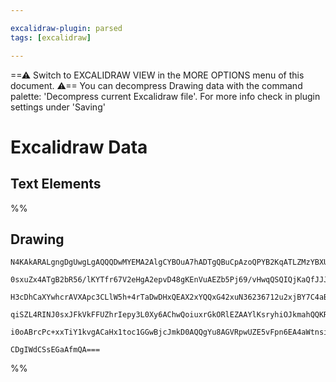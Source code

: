 ```yaml
---

excalidraw-plugin: parsed
tags: [excalidraw]

---
```

==⚠  Switch to EXCALIDRAW VIEW in the MORE OPTIONS menu of this document. ⚠== You can decompress Drawing data with the command palette: 'Decompress current Excalidraw file'. For more info check in plugin settings under 'Saving'


# Excalidraw Data
## Text Elements
%%
## Drawing
```compressed-json
N4KAkARALgngDgUwgLgAQQQDwMYEMA2AlgCYBOuA7hADTgQBuCpAzoQPYB2KqATLZMzYBXUtiRoIACyhQ4zZAHoFAc0JRJQgEYA6bGwC2CgF7N6hbEcK4OCtptbErHALRY8RMpWdx8Q1TdIEfARcZgRmBShcZQUebQBmbQAGGjoghH0EDihmbgBtcDBQMBKIEm4IACUKADUYAFYAOSSYAHViKE0ADniAfQAWDgAVeoBVADNUkshYRArA7CiOZWCp

0sxuZx4ATgB2bR56/lKYTfr67V2eHgA2epvD48gKEnVuAEZb5Pj69/vHwqQSQIQjKaQfJJJbTvJL1fo3Lq7I6AiDWFbiVBJJ4QZhQUhsADWCAAwmx8GxSBUAMTvBC02lrSCaXDYAnKfFCDjEUnkykSPHWZhwXCBbKMiDjQj4fAAZVgqwkgg84tx+KJrVekm4fBRqsJCDlMAV6CV5WxHLBHHCuTQ72xbGF2DUp1tkOx7OEcAAksQbag8gBdbHjciZ

H3cDhCaXYwhcrAVXApc3CLlW5h+4rTaDwDHxQEAX2xYQQxG42xuN36236712u2xjBY7C4aB+DaYrE4jU4Ym4/X6XXe8WHPHrKMIzAAIukoCXuOMCGFsZoU8QAKLBTLZP2R6MooRwYi4Wel21XeK7bbxLrbQfbZFZogcAkRqP4bHk1lztAL/BhQr5uAQZ0LgcBwHKx4Ypm0DApkFREGCUBrAwhAIBQABCLJshyXI8hS1LjIRRHIdgIiilAXqzvocp

qiSZL4RINJ0sxJFkVkFFUZhrIepy3L0Xy6AChwQoiuxrGkORlEZAAYlKsryhiOJkmahQQKREnsVJ1F4vqGodFqaA6qU6mSVRNH6oaxpKcqxxqWx2RaZUwiWtaHy2SZmlUQA8o6zoQliqkeQ5VHSZwUDSbg+hSi6qAPpAQUcTJYUyoQRgYjwAXGfZiX6EMWBQAAgghLboME4xIe52VaRBpCFRJbAUMCuCnqgu7voFVVUWuXIFfVjUhC1qJ9chzDYP

i0oABrcPc+xxTiY1kvgACaHx1toc1GGwBjcJmkD0AQQgYu8AGVRpwUZE5vFpn6EA4aWtnsiQKVpa+e6lI9fG8jtKLoWSg1UsS2yA4D4qVAgyhRiK1JrpOMMwxAJ0dWdUDmUSPlQM2O5vrZcCBGYwjMAA4qQT2pRibW2SGkUIGDcYk8s31ZlkuCaMELV4od2LYEQcDcBzCDYhw1N86QnMosIUBPhi/OI6UdgAFYIIszAykLcAALJsMQCDdSzbPzou

CDgIWdCSsEGaAfmQA===
```
%%